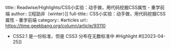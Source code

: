 title:: Readwise/Highlights/CSS小实验：动手做，用代码挖掘CSS属性 - 重学前端
author:: [[程劭非（winter）]]
full-title:: CSS小实验：动手做，用代码挖掘CSS属性 - 重学前端
category:: #articles
url:: https://time.geekbang.org/column/article/93110

- CSS2.1 是一份标准，但是 CSS3 分布在无数标准中 #Highlight #[[2023-04-25]]